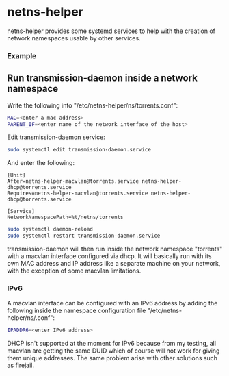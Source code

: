 netns-helper
==============================

netns-helper provides some systemd services to help with the creation of network namespaces usable by other services.

### Example

## Run transmission-daemon inside a network namespace

Write the following into "/etc/netns-helper/ns/torrents.conf":

```sh
MAC=<enter a mac address>
PARENT_IF=<enter name of the network interface of the host>
```

Edit transmission-daemon service:

```sh
sudo systemctl edit transmission-daemon.service
```

And enter the following:

```
[Unit]
After=netns-helper-macvlan@torrents.service netns-helper-dhcp@torrents.service
Requires=netns-helper-macvlan@torrents.service netns-helper-dhcp@torrents.service

[Service]
NetworkNamespacePath=%t/netns/torrents
```

```sh
sudo systemctl daemon-reload
sudo systemctl restart transmission-daemon.service
```

transmission-daemon will then run inside the network namespace "torrents" with a macvlan interface configured via dhcp. It will basically run with its own MAC address and IP address like a separate machine on your network, with the exception of some macvlan limitations.

### IPv6

A macvlan interface can be configured with an IPv6 address by adding the following inside the namespace configuration file "/etc/netns-helper/ns/<namespace>.conf":

```sh
IPADDR6=<enter IPv6 address>
```

DHCP isn't supported at the moment for IPv6 because from my testing, all macvlan are getting the same DUID which of course will not work for giving them unique addresses. The same problem arise with other solutions such as firejail.
